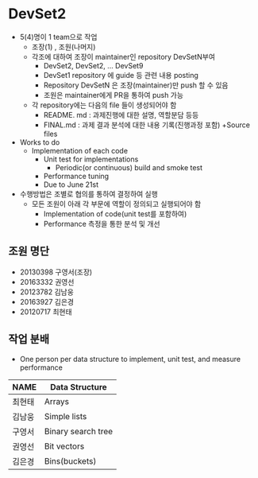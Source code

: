 # DevSet2

+ 5(4)명이 1 team으로 작업
  + 조장(1) , 조원(나머지)
  + 각조에 대하여 조장이 maintainer인 repository  DevSetN부여
    + DevSet2, DevSet2, … DevSet9
    + DevSet1 repository 에 guide 등 관련 내용 posting
    + Repository DevSetN 은 조장(maintainer)만  push 할 수 있음
    + 조원은 maintainer에게 PR을 통하여 push  가능
  + 각 repository에는 다음의 file 들이 생성되어야 함
    + README. md : 과제진행에 대한 설명, 역할분담 등등
    + FINAL.md : 과제 결과 분석에 대한 내용 기록(진행과정 포함)
    +Source files
+ Works to do
  + Implementation of each code
	+ Unit test for implementations
	  + Periodic(or continuous) build and smoke test
	+ Performance tuning
	+ Due to June 21st
+ 수행방법은 조별로 협의를 통하여 결정하여 실행
	+ 모든 조원이 아래 각 부문에 역할이 정의되고 실행되어야 함
	  + Implementation of code(unit test를 포함하여)
	  + Performance 측정을 통한 분석 및 개선


## 조원 명단
* 20130398 구영서(조장)
* 20163332 권영선
* 20123782 김남웅
* 20163927 김은경
* 20120717 최현태

## 작업 분배
* One person per data structure to implement, unit test, and measure performance 

| NAME | Data Structure |
|---|---|
| 최현태 |Arrays|
| 김남웅 |Simple lists|
| 구영서 |Binary search tree|
| 권영선 |Bit vectors|
| 김은경 |Bins(buckets)|

